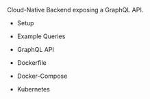 Cloud-Native Backend exposing a GraphQL API.

 - Setup

 - Example Queries

 - GraphQL API

 - Dockerfile

 - Docker-Compose

 - Kubernetes
 